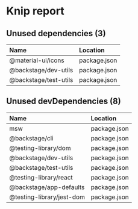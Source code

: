 # Knip report

## Unused dependencies (3)

| Name                  | Location     |
|:----------------------|:-------------|
| @material-ui/icons    | package.json |
| @backstage/dev-utils  | package.json |
| @backstage/test-utils | package.json |

## Unused devDependencies (8)

| Name                      | Location     |
|:--------------------------|:-------------|
| msw                       | package.json |
| @backstage/cli            | package.json |
| @testing-library/dom      | package.json |
| @backstage/dev-utils      | package.json |
| @backstage/test-utils     | package.json |
| @testing-library/react    | package.json |
| @backstage/app-defaults   | package.json |
| @testing-library/jest-dom | package.json |

